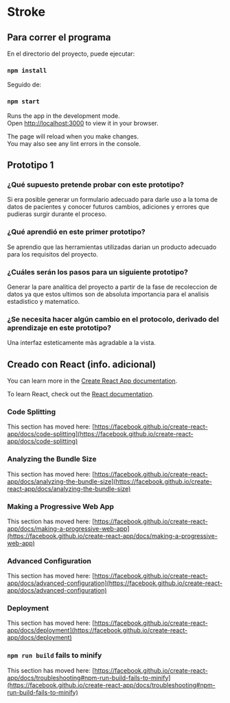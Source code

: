 # Stroke

## Para correr el programa
En el directorio del proyecto, puede ejecutar:
### `npm install`
Seguido de:
### `npm start`

Runs the app in the development mode.\
Open [http://localhost:3000](http://localhost:3000) to view it in your browser.

The page will reload when you make changes.\
You may also see any lint errors in the console.

## Prototipo 1
### ¿Qué supuesto pretende probar con este prototipo?

Si era posible generar un formulario adecuado para darle uso a la toma de datos de pacientes y conocer futuros cambios, adiciones y errores que pudieras surgir durante el proceso.

### ¿Qué aprendió en este primer prototipo?

Se aprendio que las herramientas utilizadas darian un producto adecuado para los requisitos del proyecto.

### ¿Cuáles serán los pasos para un siguiente prototipo?

Generar la pare analitica del proyecto a partir de la fase de recoleccion de datos ya que estos ultimos son de absoluta importancia para el analisis estadistico y matematico.

### ¿Se necesita hacer algún cambio en el protocolo, derivado del aprendizaje en este prototipo?

Una interfaz esteticamente màs agradable a la vista.


## Creado con React (info. adicional)

You can learn more in the [Create React App documentation](https://facebook.github.io/create-react-app/docs/getting-started).

To learn React, check out the [React documentation](https://reactjs.org/).

### Code Splitting

This section has moved here: [https://facebook.github.io/create-react-app/docs/code-splitting](https://facebook.github.io/create-react-app/docs/code-splitting)

### Analyzing the Bundle Size

This section has moved here: [https://facebook.github.io/create-react-app/docs/analyzing-the-bundle-size](https://facebook.github.io/create-react-app/docs/analyzing-the-bundle-size)

### Making a Progressive Web App

This section has moved here: [https://facebook.github.io/create-react-app/docs/making-a-progressive-web-app](https://facebook.github.io/create-react-app/docs/making-a-progressive-web-app)

### Advanced Configuration

This section has moved here: [https://facebook.github.io/create-react-app/docs/advanced-configuration](https://facebook.github.io/create-react-app/docs/advanced-configuration)

### Deployment

This section has moved here: [https://facebook.github.io/create-react-app/docs/deployment](https://facebook.github.io/create-react-app/docs/deployment)

### `npm run build` fails to minify

This section has moved here: [https://facebook.github.io/create-react-app/docs/troubleshooting#npm-run-build-fails-to-minify](https://facebook.github.io/create-react-app/docs/troubleshooting#npm-run-build-fails-to-minify)
